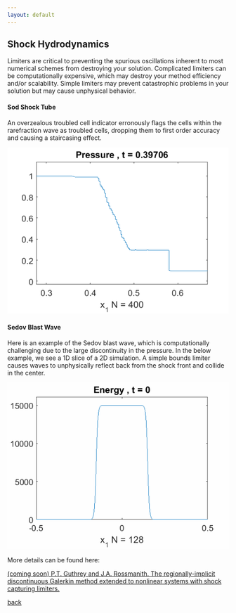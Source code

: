 ```yaml
---
layout: default
---
```


## Shock Hydrodynamics

Limiters are critical to preventing the spurious oscillations inherent to most numerical schemes from destroying your solution. Complicated limiters can be computationally expensive, which may destroy your method efficiency and/or scalability. Simple limiters may prevent catastrophic problems in your solution but may cause unphysical behavior.  

#### Sod Shock Tube

An overzealous troubled cell indicator erronously flags the cells within the rarefraction wave as troubled cells, dropping them to first order accuracy and causing a staircasing effect.

![staircase](./images/sod_pressure.png)

#### Sedov Blast Wave

Here is an example of the Sedov blast wave, which is computationally challenging due to the large discontinuity in the pressure.
In the below example, we see a 1D slice of a 2D simulation. A simple bounds limiter causes waves to unphysically reflect back from the  shock front and collide in the center. 

![unphysical](./images/sedov_Energy_crosssection_animated.png)

More details can be found here:

[(coming soon) P.T. Guthrey and J.A. Rossmanith. The regionally-implicit discontinuous Galerkin method extended to nonlinear systems with shock capturing limiters.](./)

[back](./)
